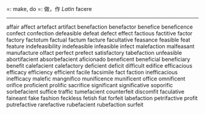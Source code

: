=: make, do 
=: 做，作
*Latin* facere

---
affair
affect
artefact
artifact
benefaction
benefactor
benefice
beneficence
confect
confection
defeasible
defeat
defect
effect
factious
factitive
factor
factory
factotum
factual
factum
facture
facultative
feasance
feasible
feat
feature
indefeasibility
indefeasible
infeasible
infect
malefaction
malfeasant
manufacture
olfact
perfect
prefect
satisfactory
tabefaction
unfeasible
abortifacient
absorbefacient
aficionado
beneficent
beneficial
beneficiary
benefit
calefacient
calefactory
deficient
deficit
difficult
edifice
efficacious
efficacy
efficiency
efficient
facile
facsimile
fact
faction
inefficacious
inefficacy
malefic
mangnifico
munificence
munificent
office
omnificent
orifice
proficient
prolific
sacrifice
significant
significative
soporific
sorbefacient
suffice
traffic
tumefacient
counterfeit
discomfit
faculative
faineant
fake
fashion
feckless
fetish
fiat
forfeit
labefaction
petrifactive
profit
putrefactive
rarefactive
rubefacient
rubefaction
surfeit

